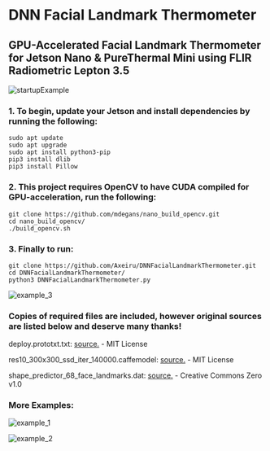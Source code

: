 # DNN Facial Landmark Thermometer
## GPU-Accelerated Facial Landmark Thermometer for Jetson Nano & PureThermal Mini using FLIR Radiometric Lepton 3.5

![startupExample](https://github.com/Axeiru/DNNFacialLandmarkThermometer/blob/main/examples/startupExample.gif)

### 1. To begin, update your Jetson and install dependencies by running the following:
```
sudo apt update
sudo apt upgrade
sudo apt install python3-pip
pip3 install dlib
pip3 install Pillow
```


### 2. This project requires OpenCV to have CUDA compiled for GPU-acceleration, run the following:
```
git clone https://github.com/mdegans/nano_build_opencv.git
cd nano_build_opencv/
./build_opencv.sh
```


### 3. Finally to run:

```
git clone https://github.com/Axeiru/DNNFacialLandmarkThermometer.git
cd DNNFacialLandmarkThermometer/
python3 DNNFacialLandmarkThermometer.py
```

![example_3](https://github.com/Axeiru/DNNFacialLandmarkThermometer/blob/main/examples/example_3.gif)

### Copies of required files are included, however original sources are listed below and deserve many thanks!
deploy.prototxt.txt: [source.](https://github.com/keyurr2/face-detection/blob/master/deploy.prototxt.txt) - MIT License

res10_300x300_ssd_iter_140000.caffemodel: [source.](https://github.com/keyurr2/face-detection/blob/master/res10_300x300_ssd_iter_140000.caffemodel) - MIT License

shape_predictor_68_face_landmarks.dat: [source.](https://github.com/davisking/dlib-models/blob/master/shape_predictor_68_face_landmarks.dat.bz2) - Creative Commons Zero v1.0



### More Examples:
![example_1](https://github.com/Axeiru/DNNFacialLandmarkThermometer/blob/main/examples/example_1.gif)

![example_2](https://github.com/Axeiru/DNNFacialLandmarkThermometer/blob/main/examples/example_2.gif)


